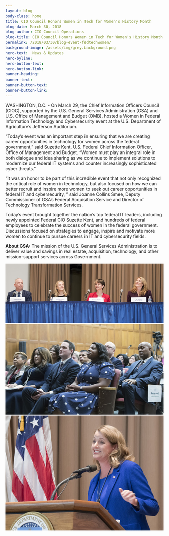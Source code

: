 ```yaml
---
layout: blog
body-class: home
title: CIO Council Honors Women in Tech for Women's History Month
blog-date: March 30, 2018
blog-author: CIO Council Operations
blog-title: CIO Council Honors Women in Tech for Women's History Month
permalink: /2018/03/30/blog-event-fedtechwomen/
background-image: /assets/img/grey.background.png
hero-text:  News & Updates
hero-byline:
hero-button-text: 
hero-button-link: 
banner-heading: 
banner-text: 
banner-button-text: 
banner-button-link: 
---
```


WASHINGTON, D.C. - On March 29, the Chief Information Officers Council (CIOC), supported by the U.S. General Services Administration (GSA) and U.S. Office of Management and Budget (OMB), hosted a Women in Federal Information Technology and Cybersecurity event at the U.S. Department of Agriculture’s Jefferson Auditorium.

“Today’s event was an important step in ensuring that we are creating career opportunities in technology for women across the federal government,” said Suzette Kent, U.S. Federal Chief Information Officer, Office of Management and Budget. “Women must play an integral role in both dialogue and idea sharing as we continue to implement solutions to modernize our federal IT systems and counter increasingly sophisticated cyber threats.”

“It was an honor to be part of this incredible event that not only recognized the critical role of women in technology, but also focused on how we can better recruit and inspire more women to seek out career opportunities in federal IT and cybersecurity, ” said Joanne Collins Smee, Deputy Commissioner of GSA’s Federal Acquisition Service and Director of Technology Transformation Services.

Today’s event brought together the nation’s top federal IT leaders, including newly appointed Federal CIO Suzette Kent, and hundreds of federal employees to celebrate the success of women in the federal government. Discussions focused on strategies to engage, inspire and motivate more women to continue to pursue careers in IT and cybersecurity fields.

<strong>About GSA:</strong> The mission of the U.S. General Services Administration is to deliver value and savings in real estate, acquisition, technology, and other mission-support services across Government.

<img src ="/assets/img/event-winfit-1.jpg">
<img src ="/assets/img/event-winfit-2.jpg">
<img src ="/assets/img/event-winfit-3.jpg">
